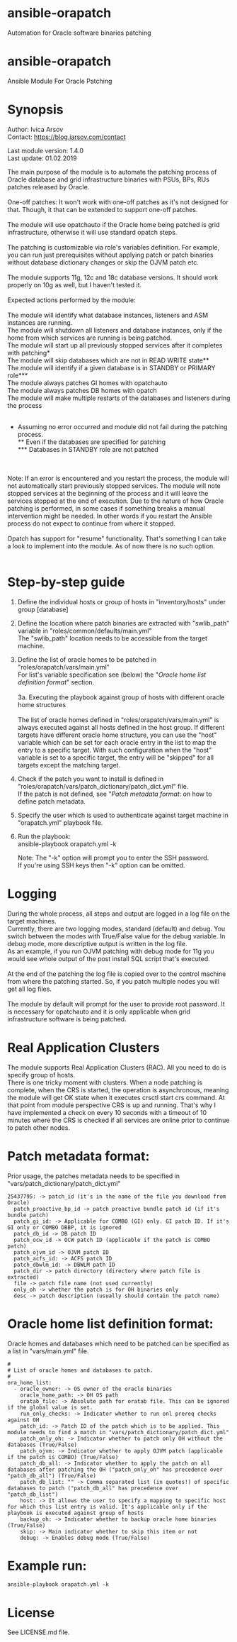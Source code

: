 # ansible-orapatch
Automation for Oracle software binaries patching
# ansible-orapatch
Ansible Module For Oracle Patching

# Synopsis

Author: Ivica Arsov<br/>
Contact: https://blog.iarsov.com/contact

Last module version: 1.4.0<br/>
Last update: 01.02.2019

The main purpose of the module is to automate the patching process of Oracle database and grid infrastructure binaries with PSUs, BPs, RUs patches released by Oracle.<br/>
<br/>
One-off patches: It won't work with one-off patches as it's not designed for that. Though, it that can be extended to support one-off patches.<br/>
<br/>
The module will use opatchauto if the Oracle home being patched is grid infrastructure, otherwise it will use standard opatch steps.<br/>
<br/>
The patching is customizable via role's variables definition. For example, you can run just prerequisites without applying patch or patch binaries without database dictionary changes or skip the OJVM patch etc.<br/>
<br/>
The module supports 11g, 12c and 18c database versions. It should work properly on 10g as well, but I haven't tested it.<br/>
<br/>
Expected actions performed by the module:<br/>
<br/>
    The module will identify what database instances, listeners and ASM instances are running.<br/>
    The module will shutdown all listeners and database instances, only if the home from which services are running is being patched.<br/>
    The module will start up all previously stopped services after it completes with patching*<br/>
    The module will skip databases which are not in READ WRITE state**<br/>
    The module will identify if a given database is in STANDBY or PRIMARY role***<br/>
    The module always patches GI homes with opatchauto<br/>
    The module always patches DB homes with opatch<br/>
    The module will make multiple restarts of the databases and listeners during the process<br/>
<br/>
* Assuming no error occurred and module did not fail during the patching process.<br/>
** Even if the databases are specified for patching<br/>
*** Databases in STANDBY role are not patched<br/>
<br/>
<br/>
Note: If an error is encountered and you restart the process, the module will not automatically start previously stopped services. The module will note stopped services at the beginning of the process and it will leave the services stopped at the end of execution. Due to the nature of how Oracle patching is performed, in some cases if something breaks a manual intervention might be needed. In other words if you restart the Ansible process do not expect to continue from where it stopped.<br/>
<br/>
Opatch has support for "resume" functionality. That's something I can take a look to implement into the module. As of now there is no such option.<br/>
<br/>

# Step-by-step guide

1. Define the individual hosts or group of hosts in "inventory/hosts" under group [database]

2. Define the location where patch binaries are extracted with "swlib_path" variable in "roles/common/defaults/main.yml"<br/>
   The "swlib_path" location needs to be accessible from the target machine.

3. Define the list of oracle homes to be patched in "roles/orapatch/vars/main.yml"<br/>
   For list's variable specification see (below) the "*Oracle home list definition format*" section.
   <br/><br/>
   3a. Executing the playbook against group of hosts with different oracle home structures<br/><br/>
   The list of oracle homes defined in "roles/orapatch/vars/main.yml" is always executed against all hosts defined in the host group. If different targets have different oracle home structure, you can use the "host" variable which can be set for each oracle entry in the list to map the entry to a specific target. With such configuration when the "host" variable is set to a specific target, the entry will be "skipped" for all targets except the matching target.

4. Check if the patch you want to install is defined in "roles/orapatch/vars/patch_dictionary/patch_dict.yml" file.<br/>
   If the patch is not defined, see "*Patch metadata format*: on how to define patch metadata.

5. Specify the user which is used to authenticate against target machine in "orapatch.yml" playbook file.

6. Run the playbook: <br/>
   ansible-playbook orapatch.yml -k

   Note: The "-k" option will prompt you to enter the SSH password.<br/>
         If you're using SSH keys then "-k" option can be omitted.

# Logging

During the whole process, all steps and output are logged in a log file on the target machines.<br/>
Currently, there are two logging modes, standard (default) and debug. You switch between the modes with True/False value for the debug variable. In debug mode, more descriptive output is written in the log file.<br/>
As an example, if you run OJVM patching with debug mode for 11g you would see whole output of the post install SQL script that's executed.<br/>
<br/>
At the end of the patching the log file is copied over to the control machine from where the patching started. So, if you patch multiple nodes you will get all log files.<br/>
<br/>
The module by default will prompt for the user to provide root password. It is necessary for opatchauto and it is only applicable when grid infrastructure software is being patched.<br/>

# Real Application Clusters

The module supports Real Application Clusters (RAC). All you need to do is specify group of hosts.<br/>
There is one tricky moment with clusters. When a node patching is complete, when the CRS is started, the operation is asynchronous, meaning the module will get OK state when it executes crsctl start crs command. At that point from module perspective CRS is up and running. That's why I have implemented a check on every 10 seconds with a timeout of 10 minutes where the CRS is checked if all services are online prior to continue to patch other nodes.

# Patch metadata format:

Prior usage, the patches metadata needs to be specified in "vars/patch_dictionary/patch_dict.yml"

```
25437795: -> patch_id (it's in the name of the file you download from Oracle)
  patch_proactive_bp_id -> patch proactive bundle patch id (if it's bundle patch)
  patch_gi_id: -> Applicable for COMBO (GI) only. GI patch ID. If it's GI only or COMBO DBBP, it is ignored
  patch_db_id -> DB patch ID
  patch_ocw_id -> OCW patch ID (applicable if the patch is COMBO patch)
  patch_ojvm_id -> OJVM patch ID
  patch_acfs_id: -> ACFS patch ID
  patch_dbwlm_id: -> DBWLM path ID
  patch_dir -> patch directory (directory where patch file is extracted)
  file -> patch file name (not used currently)
  only_oh -> whether the patch is for OH binaries only
  desc -> patch description (usually should contain the patch name)
```

# Oracle home list definition format:

Oracle homes and databases which need to be patched can be specified as a list in "vars/main.yml" file.

```
#
# List of oracle homes and databases to patch.
#
ora_home_list:
  - oracle_owner: -> OS owner of the oracle binaries
    oracle_home_path: -> OH OS path
    oratab_file: -> Absolute path for oratab file. This can be ignored if the global value is set.
    run_only_checks: -> Indicator whether to run onl prereq checks against OH
    patch_id: -> Patch ID of the patch which is to be applied. This module needs to find a match in "vars/patch_dictionary/patch_dict.yml"
    patch_only_oh: -> Indicator whether to patch only OH without the databases (True/False)
    patch_ojvm: -> Indicator whether to apply OJVM patch (applicable if the patch is COMBO) (True/False)
    patch_db_all: -> Indicator whether to apply the patch on all databases after patching the OH ("patch_only_oh" has precedence over "patch_db_all") (True/False)
    patch_db_list: "" -> Comma separated list (in quotes!) of specific databases to patch ("patch_db_all" has precedence over "patch_db_list")
    host: -> It allows the user to specify a mapping to specific host for which this list entry is valid. It's applicable only if the playbook is executed against group of hosts
    backup_oh: -> Indicator whether to backup oracle home binaries (True/False)
    skip: -> Main indicator whether to skip this item or not
    debug: -> Enables debug mode (True/False)
```

# Example run:

```
ansible-playbook orapatch.yml -k
```

# License

See LICENSE.md file.